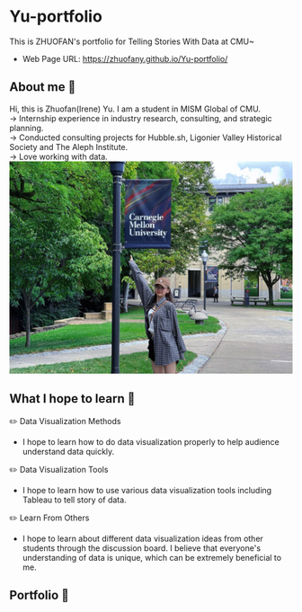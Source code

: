 # Yu-portfolio
This is ZHUOFAN's portfolio for Telling Stories With Data at CMU~  
* Web Page URL: https://zhuofany.github.io/Yu-portfolio/

## About me :dolphin:
Hi, this is Zhuofan(Irene) Yu. I am a student in MISM Global of CMU.  
-> Internship experience in industry research, consulting, and strategic planning.  
-> Conducted consulting projects for Hubble.sh, Ligonier Valley Historical Society and The Aleph Institute.  
-> Love working with data.  
![image](https://github.com/zhuofany/Yu-portfolio/blob/main/about%20me.jpg)  

## What I hope to learn 🔔
:pencil2:  Data Visualization Methods  
* I hope to learn how to do data visualization properly to help audience understand data quickly.  

:pencil2:  Data Visualization Tools  
* I hope to learn how to use various data visualization tools including Tableau to tell story of data.  

:pencil2:  Learn From Others  
* I hope to learn about different data visualization ideas from other students through the discussion board. I believe that everyone's understanding of data is unique, which can be extremely beneficial to me.

## Portfolio :page_with_curl:


